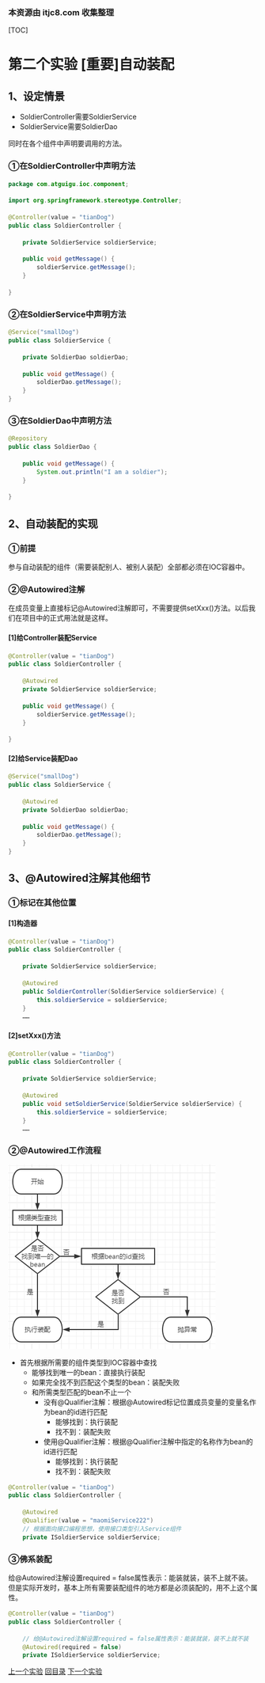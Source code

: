 ### 本资源由 itjc8.com 收集整理
[TOC]

# 第二个实验 [重要]自动装配

## 1、设定情景

- SoldierController需要SoldierService
- SoldierService需要SoldierDao

同时在各个组件中声明要调用的方法。



### ①在SoldierController中声明方法

```java
package com.atguigu.ioc.component;

import org.springframework.stereotype.Controller;

@Controller(value = "tianDog")
public class SoldierController {

    private SoldierService soldierService;

    public void getMessage() {
        soldierService.getMessage();
    }

}
```



### ②在SoldierService中声明方法

```java
@Service("smallDog")
public class SoldierService {

    private SoldierDao soldierDao;

    public void getMessage() {
        soldierDao.getMessage();
    }
}
```



### ③在SoldierDao中声明方法

```java
@Repository
public class SoldierDao {

    public void getMessage() {
        System.out.println("I am a soldier");
    }

}
```



## 2、自动装配的实现

### ①前提

参与自动装配的组件（需要装配别人、被别人装配）全部都必须在IOC容器中。



### ②@Autowired注解

在成员变量上直接标记@Autowired注解即可，不需要提供setXxx()方法。以后我们在项目中的正式用法就是这样。

#### [1]给Controller装配Service

```java
@Controller(value = "tianDog")
public class SoldierController {
    
    @Autowired
    private SoldierService soldierService;
    
    public void getMessage() {
        soldierService.getMessage();
    }
    
}
```



#### [2]给Service装配Dao

```java
@Service("smallDog")
public class SoldierService {
    
    @Autowired
    private SoldierDao soldierDao;
    
    public void getMessage() {
        soldierDao.getMessage();
    }
}
```



## 3、@Autowired注解其他细节

### ①标记在其他位置

#### [1]构造器

```java
@Controller(value = "tianDog")
public class SoldierController {
    
    private SoldierService soldierService;
    
    @Autowired
    public SoldierController(SoldierService soldierService) {
        this.soldierService = soldierService;
    }
    ……
```



#### [2]setXxx()方法

```java
@Controller(value = "tianDog")
public class SoldierController {

    private SoldierService soldierService;

    @Autowired
    public void setSoldierService(SoldierService soldierService) {
        this.soldierService = soldierService;
    }
    ……
```



### ②@Autowired工作流程

![images](../images/img018.png)

- 首先根据所需要的组件类型到IOC容器中查找
  - 能够找到唯一的bean：直接执行装配
  - 如果完全找不到匹配这个类型的bean：装配失败
  - 和所需类型匹配的bean不止一个
    - 没有@Qualifier注解：根据@Autowired标记位置成员变量的变量名作为bean的id进行匹配
      - 能够找到：执行装配
      - 找不到：装配失败
    - 使用@Qualifier注解：根据@Qualifier注解中指定的名称作为bean的id进行匹配
      - 能够找到：执行装配
      - 找不到：装配失败



```java
@Controller(value = "tianDog")
public class SoldierController {
    
    @Autowired
    @Qualifier(value = "maomiService222")
    // 根据面向接口编程思想，使用接口类型引入Service组件
    private ISoldierService soldierService;
```





### ③佛系装配

给@Autowired注解设置required = false属性表示：能装就装，装不上就不装。但是实际开发时，基本上所有需要装配组件的地方都是必须装配的，用不上这个属性。

```java
@Controller(value = "tianDog")
public class SoldierController {

    // 给@Autowired注解设置required = false属性表示：能装就装，装不上就不装
    @Autowired(required = false)
    private ISoldierService soldierService;
```



[上一个实验](experiment01.html) [回目录](../verse04.html) [下一个实验](experiment03.html)
